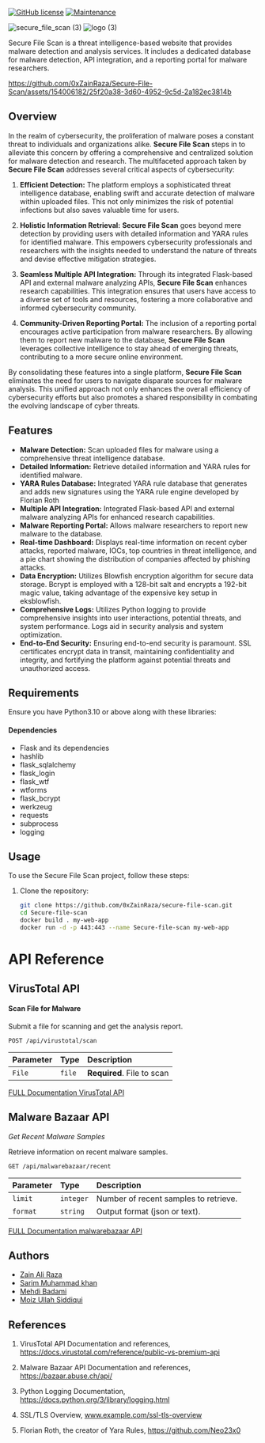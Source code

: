 [![GitHub license](https://img.shields.io/github/license/creecros/simple_logo_gen.svg)](https://github.com/0xZainRaza/Secure-File-Scan/blob/main/LICENSE)
[![Maintenance](https://img.shields.io/badge/Maintained%3F-yes-green.svg)](https://github.com/0xZainRaza/Secure-File-Scan/graphs/contributors)



![secure_file_scan (3)](https://github.com/0xZainRaza/Secure-File-Scan/assets/98187755/8604fa41-14a0-4004-8f08-e0d18ee4af79)
![logo (3)](https://github.com/0xZainRaza/Secure-File-Scan/assets/98187755/dfbbd887-9b58-4b47-994a-887b90c82c25)







Secure File Scan is a threat intelligence-based website that provides malware detection and analysis services. It includes a dedicated database for malware detection, API integration, and a reporting portal for malware researchers.









https://github.com/0xZainRaza/Secure-File-Scan/assets/154006182/25f20a38-3d60-4952-9c5d-2a182ec3814b
















## Overview

In the realm of cybersecurity, the proliferation of malware poses a constant threat to individuals and organizations alike. **Secure File Scan** steps in to alleviate this concern by offering a comprehensive and centralized solution for malware detection and research. The multifaceted approach taken by **Secure File Scan** addresses several critical aspects of cybersecurity:

1. **Efficient Detection:** The platform employs a sophisticated threat intelligence database, enabling swift and accurate detection of malware within uploaded files. This not only minimizes the risk of potential infections but also saves valuable time for users.

2. **Holistic Information Retrieval:** **Secure File Scan** goes beyond mere detection by providing users with detailed information and YARA rules for identified malware. This empowers cybersecurity professionals and researchers with the insights needed to understand the nature of threats and devise effective mitigation strategies.

3. **Seamless Multiple API Integration:** Through its integrated Flask-based API and external malware analyzing APIs, **Secure File Scan** enhances research capabilities. This integration ensures that users have access to a diverse set of tools and resources, fostering a more collaborative and informed cybersecurity community.

4. **Community-Driven Reporting Portal:** The inclusion of a reporting portal encourages active participation from malware researchers. By allowing them to report new malware to the database, **Secure File Scan** leverages collective intelligence to stay ahead of emerging threats, contributing to a more secure online environment.

By consolidating these features into a single platform, **Secure File Scan** eliminates the need for users to navigate disparate sources for malware analysis. This unified approach not only enhances the overall efficiency of cybersecurity efforts but also promotes a shared responsibility in combating the evolving landscape of cyber threats.

## Features

- **Malware Detection:** Scan uploaded files for malware using a comprehensive threat intelligence database.
- **Detailed Information:** Retrieve detailed information and YARA rules for identified malware.
- **YARA Rules Database:** Integrated YARA rule database that generates and adds new signatures using the YARA rule engine developed by Florian Roth
- **Multiple API Integration:** Integrated Flask-based API and external malware analyzing APIs for enhanced research capabilities.
- **Malware Reporting Portal:** Allows malware researchers to report new malware to the database.
- **Real-time Dashboard:** Displays real-time information on recent cyber attacks, reported malware, IOCs, top countries in threat intelligence, and a pie chart showing the distribution of companies affected by phishing attacks.
- **Data Encryption:** Utilizes Blowfish encryption algorithm for secure data storage. Bcrypt is employed with a 128-bit salt and encrypts a 192-bit magic value, taking advantage of the expensive key setup in eksblowfish.
- **Comprehensive Logs:** Utilizes Python logging to provide comprehensive insights into user interactions, potential threats, and system performance. Logs aid in security analysis and system optimization.
- **End-to-End Security:** Ensuring end-to-end security is paramount. SSL certificates encrypt data in transit, maintaining confidentiality and integrity, and fortifying the platform against potential threats and unauthorized access.


## Requirements

Ensure you have Python3.10 or above along with these libraries:

#### Dependencies

- Flask and its dependencies
- hashlib
- flask_sqlalchemy
- flask_login
- flask_wtf
- wtforms
- flask_bcrypt
- werkzeug
- requests
- subprocess
- logging




## Usage

To use the Secure File Scan project, follow these steps:

1. Clone the repository:

   ```bash
   git clone https://github.com/0xZainRaza/secure-file-scan.git
   cd Secure-file-scan
   docker build . my-web-app
   docker run -d -p 443:443 --name Secure-file-scan my-web-app

# API Reference

## VirusTotal API

#### Scan File for Malware

Submit a file for scanning and get the analysis report.

```http
POST /api/virustotal/scan
```

| Parameter | Type     | Description                |
| :-------- | :------- | :------------------------- |
| `File` | `file` | **Required**.  File to scan |

[FULL Documentation VirusTotal API](https://docs.virustotal.com/reference/post_files)


## Malware Bazaar API

*Get Recent Malware Samples*

Retrieve information on recent malware samples.

```
GET /api/malwarebazaar/recent
```
| Parameter | Type     | Description                |
| :-------- | :------- | :------------------------- |
| `limit` | `integer` |   Number of recent samples to retrieve. |
| `format` | `string` |   Output format (json or text). |


[FULL Documentation malwarebazaar API](https://bazaar.abuse.ch/api/)

## Authors
- [Zain Ali Raza](https://www.linkedin.com/in/zain-ali-raza-7372b1219/)
- [Sarim Muhammad khan](https://www.linkedin.com/in/sarim-mohammed-khan-65bb921a3/)
- [Mehdi Badami](https://www.linkedin.com/in/mehdi-badami-bb1509258/)
- [Moiz Ullah Siddiqui](https://www.linkedin.com/in/moiz-sid/)


## References
1. VirusTotal API Documentation and references,
   https://docs.virustotal.com/reference/public-vs-premium-api
2. Malware Bazaar API Documentation and references, https://bazaar.abuse.ch/api/ 

3. Python Logging Documentation,
   https://docs.python.org/3/library/logging.html

4. SSL/TLS Overview,
   www.example.com/ssl-tls-overview

5. Florian Roth, the creator of Yara Rules,
 https://github.com/Neo23x0
